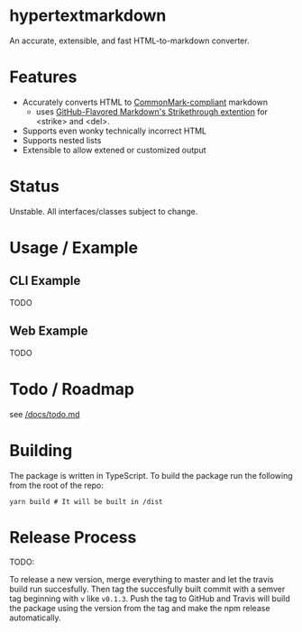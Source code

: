 # hypertextmarkdown

An accurate, extensible, and fast HTML-to-markdown converter.

# Features

- Accurately converts HTML to [CommonMark-compliant](https://commonmark.org/) markdown
  - uses [GitHub-Flavored Markdown's Strikethrough extention](https://github.github.com/gfm/#strikethrough-extension-) for &lt;strike&gt; and &lt;del&gt;.
- Supports even wonky technically incorrect HTML
- Supports nested lists
- Extensible to allow extened or customized output

# Status

Unstable. All interfaces/classes subject to change.

# Usage / Example

## CLI Example

TODO

## Web Example

TODO

# Todo / Roadmap

see [/docs/todo.md](docs/todo.md)

# Building

The package is written in TypeScript. To build the package run the following from the root of the repo:

    yarn build # It will be built in /dist

# Release Process

TODO:

To release a new version, merge everything to master and let the travis build run succesfully. Then tag the succesfully built commit with a semver tag beginning with `v` like `v0.1.3`. Push the tag to GitHub and Travis will build the package using the version from the tag and make the npm release automatically.
